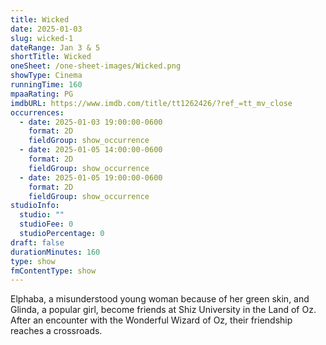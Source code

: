 ```yaml
---
title: Wicked
date: 2025-01-03
slug: wicked-1
dateRange: Jan 3 & 5
shortTitle: Wicked
oneSheet: /one-sheet-images/Wicked.png
showType: Cinema
runningTime: 160
mpaaRating: PG
imdbURL: https://www.imdb.com/title/tt1262426/?ref_=tt_mv_close
occurrences:
  - date: 2025-01-03 19:00:00-0600
    format: 2D
    fieldGroup: show_occurrence
  - date: 2025-01-05 14:00:00-0600
    format: 2D
    fieldGroup: show_occurrence
  - date: 2025-01-05 19:00:00-0600
    format: 2D
    fieldGroup: show_occurrence
studioInfo:
  studio: ""
  studioFee: 0
  studioPercentage: 0
draft: false
durationMinutes: 160
type: show
fmContentType: show
---
```

Elphaba, a misunderstood young woman because of her green skin, and Glinda, a popular girl, become friends at Shiz University in the Land of Oz. After an encounter with the Wonderful Wizard of Oz, their friendship reaches a crossroads.


